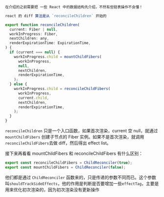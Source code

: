 ```javascript
在介绍的之前需要把 一些 React 中的数据结构先介绍，不然有些链表操作不会懂！

react 的 diff 算法是从 `reconcileChildren` 开始的

export function reconcileChildren(
  current: Fiber | null,
  workInProgress: Fiber,
  nextChildren: any,
  renderExpirationTime: ExpirationTime,
) {
  if (current === null) {
    workInProgress.child = mountChildFibers(
      workInProgress,
      null,
      nextChildren,
      renderExpirationTime,
    );
  } else {
    workInProgress.child = reconcileChildFibers(
      workInProgress,
      current.child,
      nextChildren,
      renderExpirationTime,
    );
  }
}
```



`reconcileChildren` 只是一个入口函数，如果首次渲染，current 空 null，就通过 `mountChildFibers` 创建子节点的 Fiber 实例。如果不是首次渲染，就调用 `reconcileChildFibers`去做 diff，然后得出 effect list。



接下来再看看 mountChildFibers 和 reconcileChildFibers 有什么区别：

```javascript
export const reconcileChildFibers = ChildReconciler(true);
export const mountChildFibers = ChildReconciler(false);

```

他们都是通过 `ChildReconciler` 函数来的，只是传递的参数不同而已。这个参数叫`shouldTrackSideEffects`，他的作用是判断是否要增加一些`effectTag`，主要是用来优化初次渲染的，因为初次渲染没有更新操作



